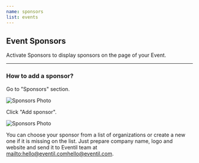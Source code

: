 ```yaml
---
name: sponsors
list: events
---
```

<section>

## Event Sponsors

Activate Sponsors to display sponsors on the page of your Event.

---

### How to add a sponsor?

Go to "Sponsors" section.

![Sponsors Photo](/images/spon1.svg)

Click "Add sponsor".

![Sponsors Photo](/images/spon2.svg)

You can choose your sponsor from a list of organizations or create a new one if it is missing on the list. Just prepare company name, logo and website and send it to Eventil team at <mailto:hello@eventil.com><hello@eventil.com>.
</section>
